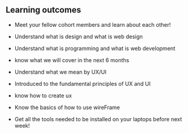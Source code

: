 ## Learning outcomes

- Meet your fellow cohort members and learn about each other!

- Understand what is design and what is web design 
- Understand what is programming and what is web development  
- know what we will cover in the next 6 months
- Understand what we mean by UX/UI
- Introduced to the fundamental principles of UX and UI
- know how to create ux 
- Know the basics of how to use wireFrame
- Get all the tools needed to be installed on your laptops before next week!
